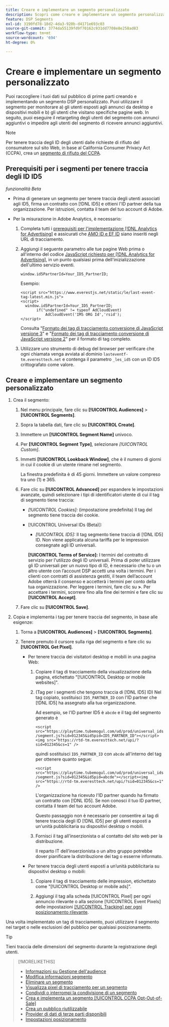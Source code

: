 ```yaml
---
title: Creare e implementare un segmento personalizzato
description: Scopri come creare e implementare un segmento personalizzato per tenere traccia degli utenti esposti agli annunci o degli utenti che visitano le tue pagine web.
feature: DSP Segments
exl-id: 3190fd78-18d2-4da3-920b-d4171e693c03
source-git-commit: 3774da55139fd9f70162c931dd7708e8e258ad83
workflow-type: tm+mt
source-wordcount: '694'
ht-degree: 0%

---
```


# Creare e implementare un segmento personalizzato

Puoi raccogliere i tuoi dati sul pubblico di prime parti creando e implementando un segmento DSP personalizzato. Puoi utilizzare il segmento per monitorare a) gli utenti esposti agli annunci da desktop e dispositivi mobili e b) gli utenti che visitano specifiche pagine web. In seguito, puoi eseguire il retargeting degli utenti del segmento con annunci aggiuntivi o impedire agli utenti del segmento di ricevere annunci aggiuntivi.

>[!NOTE]
>
>Per tenere traccia degli ID degli utenti dalle richieste di rifiuto del consumatore sul sito Web, in base al California Consumer Privacy Act (CCPA), crea un [segmento di rifiuto del CCPA](ccpa-opt-out-segment-create.md).

## Prerequisiti per i segmenti per tenere traccia degli ID ID5

*funzionalità Beta*

* Prima di generare un segmento per tenere traccia degli utenti associati agli ID5, firma un contratto con [!DNL ID5] e ottieni l&#39;ID partner della tua organizzazione. Per istruzioni, contatta il team del tuo account di Adobe.

* Per la misurazione in Adobe Analytics, è necessario:

   1. Completa tutti i [prerequisiti per l&#39;implementazione [!DNL Analytics for Advertising]](/help/integrations/analytics/prerequisites.md) e assicurati che [AMO ID e EF ID](/help/integrations/analytics/ids.md) siano inseriti negli URL di tracciamento.

   1. Aggiungi il seguente parametro alle tue pagine Web prima o all&#39;interno del codice [JavaScript richiesto per [!DNL Analytics for Advertising]](/help/integrations/analytics/javascript.md), in un punto qualsiasi prima dell&#39;inizializzazione dell&#39;ultimo servizio eventi.

      ```window.id5PartnerId=Your_ID5_PartnerID;```

      Esempio:

      ```
      <script src="https://www.everestjs.net/static/le/last-event-tag-latest.min.js">
      <script>
        window.id5PartnerId=Your_ID5_PartnerID;
             if("undefined" != typeof AdCloudEvent)
                 AdCloudEvent('IMS ORG Id','rsid');
      </script>
      ```

      Consulta &quot;[Formato dei tag di tracciamento conversione di JavaScript versione 3](/help/search-social-commerce/tracking/format-conversion-tag-jsv3.md)&quot; e &quot;[Formato dei tag di tracciamento conversione di JavaScript versione 2](/help/search-social-commerce/tracking/format-conversion-tag-jsv2.md)&quot; per il formato di tag completo.

   1. Utilizzare uno strumento di debug del browser per verificare che ogni chiamata venga avviata al dominio `lasteventf-tm.everesttech.net` e contenga il parametro `_les_id5` con un ID ID5 crittografato come valore.

## Creare e implementare un segmento personalizzato

1. Crea il segmento:

   1. Nel menu principale, fare clic su **[!UICONTROL Audiences]** > **[!UICONTROL Segments]**.

   1. Sopra la tabella dati, fare clic su **[!UICONTROL Create]**.

   1. Immettere un **[!UICONTROL Segment Name]** univoco.

   1. Per **[!UICONTROL Segment Type]**, selezionare *[!UICONTROL Custom]*.

   1. Immetti **[!UICONTROL Lookback Window]**, che è il numero di giorni in cui il cookie di un utente rimane nel segmento.

      La finestra predefinita è di 45 giorni. Immettere un valore compreso tra uno (1) e 365.

   1. Fare clic su **[!UICONTROL Advanced]** per espandere le impostazioni avanzate, quindi selezionare i tipi di identificatori utente di cui il tag di segmento tiene traccia:

      * *[!UICONTROL Cookies]:* (impostazione predefinita) Il tag del segmento tiene traccia dei cookie.

      * [!UICONTROL Universal IDs (Beta)]:

         * *[!UICONTROL ID5]:* Il tag segmento tiene traccia di [!DNL ID5] ID. Non viene applicata alcuna tariffa per le impression consegnate agli ID universali.

        **[!UICONTROL Terms of Service]:** I termini del contratto di servizio per l&#39;utilizzo degli ID universali. Prima di poter utilizzare gli ID universali per un nuovo tipo di ID, è necessario che tu o un altro utente con l’account DSP accetti una volta i termini. Per i clienti con contratti di assistenza gestiti, il team dell’account Adobe otterrà il consenso e accetterà i termini per conto della tua organizzazione. Per leggere i termini, fare clic su **>**. Per accettare i termini, scorrere fino alla fine dei termini e fare clic su **[!UICONTROL Accept]**.

   1. Fare clic su **[!UICONTROL Save]**.

1. Copia e implementa i tag per tenere traccia del segmento, in base alle esigenze:

   1. Torna a **[!UICONTROL Audiences]** > **[!UICONTROL Segments]**.

   1. Tenere premuto il cursore sulla riga del segmento e fare clic su **[!UICONTROL Get Pixel]**.

      * Per tenere traccia dei visitatori desktop e mobili in una pagina Web:

         1. Copiare il tag di tracciamento della visualizzazione della pagina, etichettato &quot;[!UICONTROL Desktop or mobile websites]&quot;.

         1. (Tag per i segmenti che tengono traccia di [!DNL ID5] ID) Nel tag copiato, sostituisci `ID5_PARTNER_ID` con l&#39;ID partner che [!DNL ID5] ha assegnato alla tua organizzazione.

            Ad esempio, se l&#39;ID partner ID5 è `abcde` e il tag del segmento generato è

            ```<script src="https://playtime.tubemogul.com/ud/prod/universal_ids/segment.js?sid=012345&id5pid=ID5_PARTNER_ID"></script><img src="https://rtd-tm.everesttech.net/upi/?sid=012345&cs=1" />```

            quindi sostituisci `ID5_PARTNER_ID` con `abcde` all&#39;interno del tag per ottenere quanto segue:

            ```<script src="https://playtime.tubemogul.com/ud/prod/universal_ids/segment.js?sid=012345&id5pid=abcde"></script><img src="https://rtd-tm.everesttech.net/upi/?sid=012345&cs=1" />```

            L&#39;organizzazione ha ricevuto l&#39;ID partner quando ha firmato un contratto con [!DNL ID5]. Se non conosci il tuo ID partner, contatta il team del tuo account Adobe.

            Questo passaggio non è necessario per consentire ai tag di tenere traccia degli ID [!DNL ID5] per gli utenti esposti a un&#39;unità pubblicitaria su dispositivi desktop o mobili.

         1. Fornisci il tag all’inserzionista o al contatto del sito web per la distribuzione.

            Il reparto IT dell’inserzionista o un altro gruppo potrebbe dover pianificare la distribuzione dei tag o esserne informato.

      * Per tenere traccia degli utenti esposti a un’unità pubblicitaria su dispositivi desktop o mobili:

         1. Copiare il tag di tracciamento delle impression, etichettato come &quot;[!UICONTROL Desktop or mobile ads]&quot;.

         1. Aggiungi il tag alla scheda [!UICONTROL Pixel] per ogni annuncio rilevante o alla sezione [!UICONTROL Event Pixels] delle impostazioni [[!UICONTROL Tracking] per ogni posizionamento rilevante](/help/dsp/campaign-management/placements/placement-settings.md#placement-tracking).

Una volta implementato un tag di tracciamento, puoi utilizzare il segmento nei target o nelle esclusioni del pubblico per qualsiasi posizionamento.

>[!TIP]
>
>Tieni traccia delle dimensioni del segmento durante la registrazione degli utenti.

>[!MORELIKETHIS]
>
>* [Informazioni su Gestione dell&#39;audience](audience-about.md)
>* [Modifica informazioni segmento](segment-edit.md)
>* [Eliminare un segmento](segment-delete.md)
>* [Visualizza pixel di tracciamento per un segmento](segment-view-pixels.md)
>* [Condividi o interrompi la condivisione di un segmento](segment-share.md)
>* [Crea e implementa un segmento [!UICONTROL CCPA Opt-Out-of-Sale]](ccpa-opt-out-segment-create.md)
>* [Crea un pubblico riutilizzabile](reusable-audience-create.md)
>* [Provider di dati di terze parti disponibili](third-party-data-providers.md)
>* [Impostazioni posizionamento](/help/dsp/campaign-management/placements/placement-settings.md)
